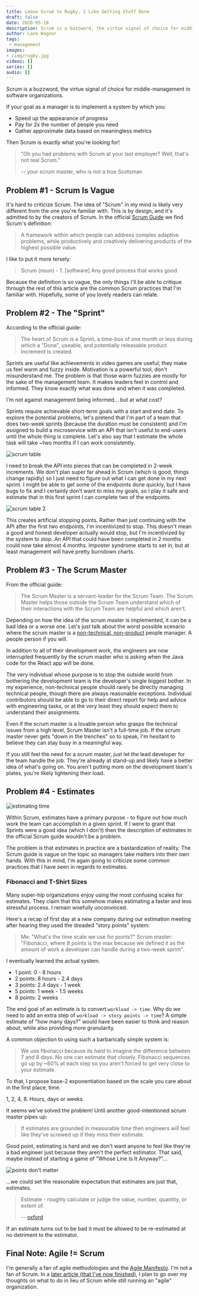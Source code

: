 ```yaml
---
title: Leave Scrum to Rugby, I Like Getting Stuff Done
draft: false
date: 2020-05-18
description: Scrum is a buzzword, the virtue signal of choice for middle-management in software organizations
author: Lane Wagner
tags:
 - management
images:
- /img/rugby.jpg
videos: []
series: []
audio: []
---
```


Scrum is a buzzword, the virtue signal of choice for middle-management in software organizations.

If your goal as a manager is to implement a system by which you:

* Speed up the appearance of progress
* Pay for 2x the number of people you need
* Gather approximate data based on meaningless metrics

Then Scrum is exactly what you're looking for!

> "Oh you had problems with Scrum at your last employer? Well, that's not real Scrum."
> 
> -- your scrum master, who is not a true Scotsman

## Problem #1 - Scrum Is Vague

It's hard to criticize Scrum. The idea of "Scrum" in my mind is likely very different from the one you're familiar with. This is by design, and it's admitted to by the creators of Scrum. In the official [Scrum Guide](https://scrumguides.org/scrum-guide.html) we find Scrum's definition:

> A framework within which people can address complex adaptive problems, while productively and creatively delivering products of the highest possible value.

I like to put it more tersely:

> Scrum (noun) - 1. [software] Any good process that works good

Because the definition is so vague, the only things I'll be able to critique through the rest of this article are the common Scrum practices that I'm familiar with. Hopefully, some of you lovely readers can relate.

## Problem #2 - The "Sprint"

According to the official guide:

> The heart of Scrum is a Sprint, a time-box of one month or less during which a "Done", useable, and potentially releasable product Increment is created.

Sprints are useful like achievements in video games are useful; they make us feel warm and fuzzy inside. Motivation is a powerful tool, don't misunderstand me. The problem is that those warm fuzzies are mostly for the sake of the management team. It makes leaders feel in control and informed. They know exactly what was done and when it was completed.

I'm not against management being informed... but at what cost?

Sprints require achievable short-term goals with a start and end date. To explore the potential problems, let's pretend that I'm part of a team that does two-week sprints (because the duration must be consistent) and I'm assigned to build a microservice with an API that isn't useful to end-users until the whole thing is complete. Let's also say that I estimate the whole task will take ~two months if I can work consistently.

![scrum table](/img/scrum-table.png)

I need to break the API into pieces that can be completed in 2-week increments. We don't plan super far ahead in Scrum (which is good, things change rapidly) so I just need to figure out what I can get done in my next sprint. I might be able to get some of the endpoints done quickly, but I have bugs to fix and I certainly don't want to miss my goals, so I play it safe and estimate that in this first sprint I can complete two of the endpoints.

![scrum table 2](/img/scrum-table2.png)

This creates artificial stopping points. Rather than just continuing with the API after the first two endpoints, I'm incentivized to stop. This doesn't mean a good and honest developer actually would stop, but I'm incentivized by the system to stop. An API that could have been completed in 2 months could now take almost 4 months. Imposter syndrome starts to set in, but at least management will have pretty burndown charts.

## Problem #3 - The Scrum Master

From the official guide:

> The Scrum Master is a servant-leader for the Scrum Team. The Scrum Master helps those outside the Scrum Team understand which of their interactions with the Scrum Team are helpful and which aren’t.

Depending on how the idea of the scrum master is implemented, it can be a bad idea or a worse one. Let's just talk about the worst possible scenario where the scrum master is a [non-technical, non-product](https://wagslane.dev/posts/managers-that-cant-code/) people manager. A people person if you will.

In addition to all of their development work, the engineers are now interrupted frequently by the scrum master who is asking when the Java code for the React app will be done.

The very individual whose purpose is to stop the outside world from bothering the development team is the developer's single biggest bother. In my experience, non-technical people should rarely be directly managing technical people, though there are always reasonable exceptions. Individual contributors should be able to go to their direct report for help and advice with engineering tasks, or at the very least they should expect them to understand their assignments.

Even if the scrum master is a lovable person who grasps the technical issues from a high level, Scrum Master isn't a full-time job. If the scrum master never gets "down in the trenches" so to speak, I'm hesitant to believe they can stay busy in a meaningful way.

If you still feel the need for a scrum master, just let the lead developer for the team handle the job. They're already at stand-up and likely have a better idea of what's going on. You aren't putting more on the development team's plates, you're likely lightening their load.

## Problem #4 - Estimates

![estimating time](/img/estimating-time.png)

Within Scrum, estimates have a primary purpose - to figure out how much work the team can accomplish in a given sprint. If I were to grant that Sprints were a good idea (which I don't) then the description of estimates in the official Scrum guide wouldn't be a problem.

The problem is that estimates in practice are a bastardization of reality. The Scrum guide is vague on the topic so managers take matters into their own hands. With this in mind, I'm again going to criticize some common practices that I have seen in regards to estimates.

### Fibonacci and T-Shirt Sizes

Many super-hip organizations enjoy using the most confusing scales for estimates. They claim that this somehow makes estimating a faster and less stressful process. I remain woefully unconvinced.

Here's a recap of first day at a new company during our estimation meeting after hearing they used the dreaded "story points" system:

> Me: "What's the time scale we use for points?"
> Scrum master: "Fibonacci, where 8 points is the max because we defined it as the amount of work a developer can handle during a two-week sprint".

I eventually learned the actual system.

* 1 point: 0 - 8 hours
* 2 points: 8 hours - 2.4 days
* 3 points: 2.4 days - 1 week
* 5 points: 1 week - 1.5 weeks
* 8 points: 2 weeks

The end goal of an estimate is to convert `workload -> time`. Why do we need to add an extra step of `workload -> story points -> time`? A simple estimate of "how many days?" would have been easier to think and reason about, while also providing more granularity.

A common objection to using such a barbarically simple system is:

> We use fibonacci because its hard to imagine the difference between 7 and 8 days. No one can estimate that closely. Fibonacci sequences go up by ~60% at each step so you aren't forced to get very close to your estimate.

To that, I propose base-2 exponentiation based on the scale you care about in the first place, time.

1, 2, 4, 8. Hours, days or weeks.

It seems we've solved the problem! Until another good-intentioned scrum master pipes up:

> If estimates are grounded in measurable time then engineers will feel like they've screwed up if they miss their estimate.

Good point, estimating is hard and we don't want anyone to feel like they're a bad engineer just because they aren't the perfect estimator. That said, maybe instead of starting a game of "Whose Line Is It Anyway?"...

![points don't matter](/img/points-dont-matter.jpeg)

...we could set the reasonable expectation that estimates are just that, estimates.

> Estimate - roughly calculate or judge the value, number, quantity, or extent of.
> 
> -- [oxford](https://www.lexico.com/en/definition/estimate)

If an estimate turns out to be bad it must be allowed to be re-estimated at no detriment to the estimator.

## Final Note: Agile != Scrum

I'm generally a fan of agile methodologies and the [Agile Manifesto](https://agilemanifesto.org/). I'm not a fan of Scrum. In a [later article (that I've now finished)](/posts/kanban-vs-scrum/), I plan to go over my thoughts on what to do in lieu of Scrum while still running an "agile" organization.
